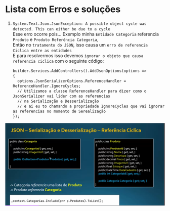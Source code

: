 # Lista com Erros e soluções

1. `System.Text.Json.JsonException: A possible object cycle was detected. This can either be due to a cycle`
  <br>Esse erro ocorre pois... Exemplo minha `Entidade Categoria` referencia `Produto` e `Produto Referência Categoria`,
  <br>Então no `tratamento do JSON`, isso causa um `erro de referencia Ciclica entre as entidades`
  <br>E para resolvermos isso devemos `ignorar o objeto que causa referencia ciclica` com o seguinte código:
    ```
    builder.Services.AddControllers().AddJsonOptions(options =>
    {
      options.JsonSerializerOptions.ReferenceHandler = ReferenceHandler.IgnoreCycles;
      // Utilizamos a classe ReferenceHandler para dizer como o JsonSerializer vai lider com as referencias
      // na Serialização e Desserialização
      // e ai eu to chamando a propriedade IgnoreCycles que vai ignorar as referencias no momento de Serealização
    });
    ```
![](./images/serializacao-e-desserializacao.png)